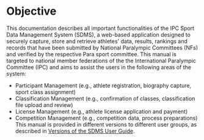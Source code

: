 # Objective

This documentation describes all important functionalities of the IPC Sport Data Management System (SDMS), a web-based application designed to securely capture, store and retrieve athletes' data, results, rankings and records that have been submitted by National Paralympic Committees (NFs) and verified by the respective Para sport committee. This manual is targeted to national member federations of the the International Paralympic Committee (IPC) and aims to assist the users in the following areas of the system:

- Participant Management (e.g., athlete registration, biography capture, sport class assignment)
- Classification Management (e.g., confirmation of classes, classification file upload and review)
- License Management (e.g., athlete license application and payment)
- Competition Management (e.g., competition data, process preparations)
  This manual is provided in different versions to different user groups, as described in [Versions of the SDMS User Guide](introduction/versions.md).
